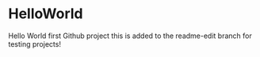 # HelloWorld
Hello World first Github project
this is added to the readme-edit branch for testing projects!

